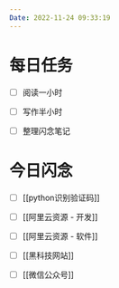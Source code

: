 ```yaml
---
Date: 2022-11-24 09:33:19
---
```


# 每日任务
- [ ] 阅读一小时
- [ ] 写作半小时
- [ ] 整理闪念笔记


# 今日闪念
- [ ] [[python识别验证码]]
- [ ] [[阿里云资源 - 开发]]
- [ ] [[阿里云资源 - 软件]]
- [ ] [[黑科技网站]]
- [ ] [[微信公众号]]




